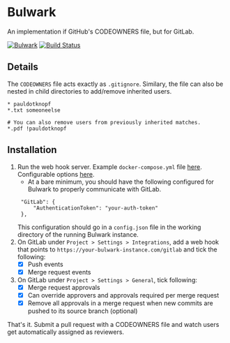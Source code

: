 # Bulwark

An implementation if GitHub's CODEOWNERS file, but for GitLab.

[![Bulwark](https://img.shields.io/nuget/v/Bulwark.svg?style=flat-square&label=Bulwark)](http://www.nuget.org/packages/Bulwark/)
[![Build Status](https://travis-ci.com/pauldotknopf/bulwark.svg?branch=develop)](https://travis-ci.com/pauldotknopf/bulwark)

## Details

The `CODEOWNERS` file acts exactly as `.gitignore`. Similary, the file can also be nested in child directories to add/remove inherited users.

```config
* pauldotknopf
*.txt someoneelse

# You can also remove users from previously inherited matches.
*.pdf !pauldotknopf

```

## Installation

1. Run the web hook server. Example `docker-compose.yml` file [here](build/docker/example/docker-compose.yml). Configurable options [here](todo).
   * At a bare minimum, you should have the following configured for Bulwark to properly communicate with GitLab.
   ```
    "GitLab": {
        "AuthenticationToken": "your-auth-token"
    },
   ```
   This configuration should go in a `config.json` file in the working directory of the running Bulwark instance.
2. On GitLab under `Project > Settings > Integrations`, add a web hook that points to `https://your-bulwark-instance.com/gitlab` and tick the following:
   * [x] Push events
   * [x] Merge request events
3. On GitLab under `Project > Settings > General`, tick following:
   * [x] Merge request approvals
   * [x] Can override approvers and approvals required per merge request
   * [x] Remove all approvals in a merge request when new commits are pushed to its source branch (optional)

That's it. Submit a pull request with a CODEOWNERS file and watch users get automatically assigned as reviewers.
